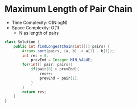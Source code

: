 # Maximum Length of Pair Chain

- Time Complexity: O(NlogN)
- Space Complexity: O(1)
  - N as length of pairs

```java
class Solution {
    public int findLongestChain(int[][] pairs) {
        Arrays.sort(pairs, (a, b) -> a[1] - b[1]);
        int res = 0,
            prevEnd = Integer.MIN_VALUE;
        for(int[] pair: pairs){
            if(pair[0] > prevEnd){
                res++;
                prevEnd = pair[1];
            }
        }
        return res;
    }
}
```
